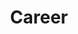 ---
title : "Career"
layout: "career"
description: "Do what you enjoy, invest in future generations and reap the benefits of working with the worlds best advancement initiative, lets put people first."


######### about ###############
about:
  enable : true
  title : "Who we're looking for"
  content : "Bright, educated and hard working individuals who put professionalism first."
  video_thumb : "images/promo-video-thumbnail.jpg"
  video_id : "g3-VxLQO7do"


########### Gallery ##########
gallery:
  enable : true
  images:
  - "images/gallery/gallery-01.jpg"
  - "images/gallery/gallery-02.png"
  - "images/gallery/gallery-03.jpg"


########### funfacts ##########
funfacts:
  enable : true
  title : "Benefits for you to enjoy"
  funfacts_item:
  - name : "Flexible hours"
    icon : "fa-clock" 
    content : "Tight schedule, tell us so we can tailor a schedule that fits your needs.
               Alot of our members have fulltime jobs and responsibilities and can only contribute so much.
               We understand and appreciate the effort, we have a full time team ready to pick up where
               you left off. We need the help of not the community but the whole globe and your effort big or small
               is valued. we impose no obligation or consequences on our team members that try to assist our initiative, do what you can and we will to."
    
  - name : "Free Resources Available"
    icon : ""
    content : "To survive the current economic climate.
               We hope that our work, services and products can assist entities to grow and over come the difficulty caused by the COVID-19 pandamic.
               For more information read our terms and conditions."
    
  - name : "Stand for something or fall for nothing"
    icon : ""
    content : "Stand with us in our effort to assist the world to recover from the devastation caused by the COVID-19 pandemic.
               Our goal is to educate individuals on how to protect themself and their loved ones from the danger of COVID-19.
               We are determined to use our skills and knowledge to ensure the global economy recovers from the devastation caused by the
               COVID-19 pandamic."
    
  - name : "Win Win"
    icon : ""
    content : "Join our initiative and assist the world to recover from the harm that the COVID-19 virus is causing.
               Assist businesses and individuals to earn the revenue they need to survive and empower them to feed their families.
               By joining our Movement your efforts will be rewarded by our community while you assist to uplift the community and your own
               business and efforts."
    
########### Career ############
career:
  enable : true
  title : "Job Opening/Services Request or Submission"
  job_item:
  - name : "Android Developer"
    location : "Location,Remote"
    form_action : "https://formspree.io/f/xknkebkb"
    about : "Be the change the world needs, expand your portfolio while helping the world.
             This is a great opportunity to assist a truley remarkable global Initiative and to gain international work exposure.
             As a software engineer at JoinTheMovement you will have the opportunity to work along side some of the most talented individuals in the world using the latest technologies."
    experiences:
    - "A minimum of 2+ years' Android Development experience (Java / Kotlin)."
    - "Experience within: Clean Coding Principles, SOLID Principles, Object Oriented Design, UML, Design Patterns and Industry Best Practices."
    - "Bachelor of Science is Not Essential"
    - "A portfolio "
    - "Experience working with TDD and BDD highly beneficial. "
    - "Experience working in an agile team highly beneficial."
    - "Have worked on at least 1 app published in the Play Store"
    - "Internet Access and a laptop or adequate mobile phone"

    
  - name : "IOS Developer"
    location : "Location,Remote"
    form_action : "https://formspree.io/f/xknkebkb"
    about : "JoinTheMovement is looking for Remote iOS Developers to join the team."
    experiences:
    - "2+ years Development	experience"
    - "Strong knowledge of iOS(Swift or Objective-C)"
    - "IT Related Bachelor’s Degree is Not Essential"
    - "Have worked on at least 1 app published in the Apple Store"
    - "Agile development methodologies"
    - "Good problem solving and troubleshooting skills"
    - "Internet Access and a laptop or adequate mobile phone"



  - name : "Digital Marketer"
    location : "Location,Remote"
    form_action : "#"
    about : "JoinTheMovement is seeking talented, passionate and creative Digital Marketers to assist in taking our Clients to new heights with innovative ideas and strategies."
    experiences:
    - "2+ years experience using Digital Marketing Platforms"
    - "Matric Certificate, prefered Diploma or Degree"
    - "Strong knowledge of Marketing Principals like SEO"
    - "Dynamic presentation and communication skills"
    - "Self-motivation: You manage Client milestones, deadlines, and priorities"
    - "Planning digital marketing campaigns, including web, SEO/SEM, email and digital shopping channels"
    - "Establishing Client Social Media presence various digital channels"
    - "Manage allocated budgets in line with implementation plans by keeping a running budget indicating actuals vs budget and reporting on budgetary position including rationale for deviations."
    - "Internet Access and a laptop or adequate mobile phone"




  - name : "Data Analyst"
    location : "Location,Remote"
    form_action : "#"
    about : "At JoinTheMovement, we have an open culture where contributors are able to exchange ideas and perspectives, irrespective of their seniority.
             Your voice will be heard allowing you to have a real impact. We embrace diversity and appreciate authenticity,
             contributors we work in a virtual environment where they can be their true selves and let their talent shine."
    experiences:
    - "2+ years Development	experience with R or Python" 
    - "Undergraduate degree in economics or statistics or similar." 
    - "Strong knowledge of NumPy,SciPy, Pandas,Keras,SciKit-Learn,Matplotlib,Seaborn,Plotly, Google Collable and GitHub "
    - "Dynamic presentation and communication skills"
    - "Self-motivation, the ability to meet deadlines "


    
  - name : "Service or Product Submission"
    location : "Location,Remote"
    form_action : "#"
    about : "JoinTheMovement invites individuals and organisations of all kinds that have skills or products that will contribute to our efforts to stimulate economic growth.
             If you have a skill or product that you feel will benefit those who need the support, contact us"
    experiences:
    - "Services or Products must comply to Regional  and international laws"
    - "Services or Products  must be ethically and morally appropriate and non-harmful"
    - "Services and Products must be provided free of financial Charge by the service or product provider excluding third-party dependencies."
    - "Services and Products must comply to our Terms and Conditions."
    
    
  - name : "Service Request"
    location : "Location,Remote"
    form_action : "#"
    about : "JoinTheMovement is dedicated to uplifting individuals and organisations in an effort to stimulated Economic Recovery.
             We strive to remind the global community on the importance of remaining safe during this current COVID-19 pandemic.
             JoinTheMovement offers various services that individuals and organisations can use to grow their business and improve their revenue.
             Candidates must be eligable and comply with our Terms and Conditions to receive our services or products free of financial payment.
             JoinTheMovement will not pay for any third-party tools, products or services that may be required in order to receive services or products that we offer."
    experiences:
    - "Must comply to the T&C, Depending on The individual or organisation providing you with their service or product, T&C may vary "
    - "Pass the interview process if required"
    - "Have a passion and zeal to spread COVID-19 awareness and Social upliftment"
    - "To ensure your request is processed  also send your request to us on all Social Media platforms we are on"

---